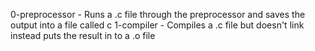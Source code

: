 0-preprocessor - Runs a .c file through the preprocessor and saves the output into a file called c
1-compiler - Compiles a .c file but doesn't link instead puts the result in to a .o file
